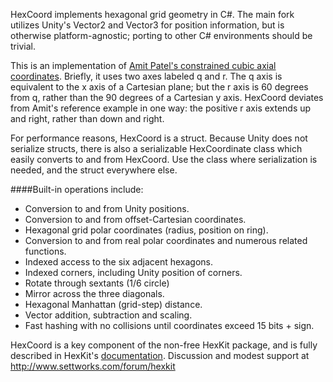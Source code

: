HexCoord implements hexagonal grid geometry in C#. The main fork utilizes Unity's Vector2 and Vector3 for position information, but is otherwise platform-agnostic; porting to other C# environments should be trivial.

This is an implementation of [Amit Patel's constrained cubic axial coordinates](http://www.redblobgames.com/grids/hexagons/). Briefly, it uses two axes labeled q and r. The q axis is equivalent to the x axis of a Cartesian plane; but the r axis is 60 degrees from q, rather than the 90 degrees of a Cartesian y axis. HexCoord deviates from Amit's reference example in one way: the positive r axis extends up and right, rather than down and right.

For performance reasons, HexCoord is a struct. Because Unity does not serialize structs, there is also a serializable HexCoordinate class which easily converts to and from HexCoord. Use the class where serialization is needed, and the struct everywhere else.

####Built-in operations include:
- Conversion to and from Unity positions.
- Conversion to and from offset-Cartesian coordinates.
- Hexagonal grid polar coordinates (radius, position on ring).
- Conversion to and from real polar coordinates and numerous related functions.
- Indexed access to the six adjacent hexagons.
- Indexed corners, including Unity position of corners.
- Rotate through sextants (1/6 circle)
- Mirror across the three diagonals.
- Hexagonal Manhattan (grid-step) distance.
- Vector addition, subtraction and scaling.
- Fast hashing with no collisions until coordinates exceed 15 bits + sign.

HexCoord is a key component of the non-free HexKit package, and is fully described in HexKit's [documentation](http://settworks.com/images/pdf/HexKit%20Documentation.pdf). Discussion and modest support at http://www.settworks.com/forum/hexkit
